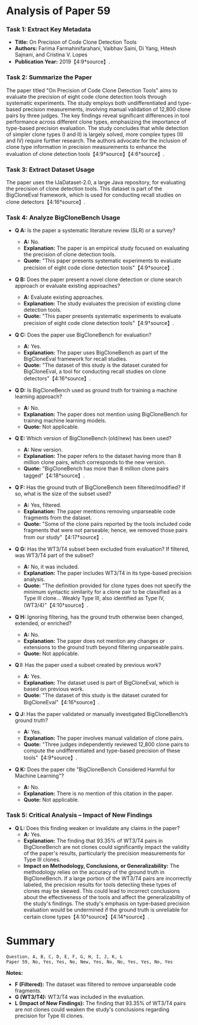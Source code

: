 # Analysis of Paper 59

### Task 1: Extract Key Metadata

- **Title:** On Precision of Code Clone Detection Tools
- **Authors:** Farima Farmahinifarahani, Vaibhav Saini, Di Yang, Hitesh Sajnani, and Cristina V. Lopes
- **Publication Year:** 2019【4:9†source】.

### Task 2: Summarize the Paper

The paper titled "On Precision of Code Clone Detection Tools" aims to evaluate the precision of eight code clone detection tools through systematic experiments. The study employs both undifferentiated and type-based precision measurements, involving manual validation of 12,800 clone pairs by three judges. The key findings reveal significant differences in tool performance across different clone types, emphasizing the importance of type-based precision evaluation. The study concludes that while detection of simpler clone types (I and II) is largely solved, more complex types (III and IV) require further research. The authors advocate for the inclusion of clone type information in precision measurements to enhance the evaluation of clone detection tools【4:9†source】【4:6†source】.

### Task 3: Extract Dataset Usage

The paper uses the IJaDataset-2.0, a large Java repository, for evaluating the precision of clone detection tools. This dataset is part of the BigCloneEval framework, which is used for conducting recall studies on clone detectors【4:16†source】.

### Task 4: Analyze BigCloneBench Usage

- **Q A:** Is the paper a systematic literature review (SLR) or a survey?
  - **A:** No.
  - **Explanation:** The paper is an empirical study focused on evaluating the precision of clone detection tools.
  - **Quote:** "This paper presents systematic experiments to evaluate precision of eight code clone detection tools"【4:9†source】.

- **Q B:** Does the paper present a novel clone detection or clone search approach or evaluate existing approaches?
  - **A:** Evaluate existing approaches.
  - **Explanation:** The study evaluates the precision of existing clone detection tools.
  - **Quote:** "This paper presents systematic experiments to evaluate precision of eight code clone detection tools"【4:9†source】.

- **Q C:** Does the paper use BigCloneBench for evaluation?
  - **A:** Yes.
  - **Explanation:** The paper uses BigCloneBench as part of the BigCloneEval framework for recall studies.
  - **Quote:** "The dataset of this study is the dataset curated for BigCloneEval, a tool for conducting recall studies on clone detectors"【4:16†source】.

- **Q D:** Is BigCloneBench used as ground truth for training a machine learning approach?
  - **A:** No.
  - **Explanation:** The paper does not mention using BigCloneBench for training machine learning models.
  - **Quote:** Not applicable.

- **Q E:** Which version of BigCloneBench (old/new) has been used?
  - **A:** New version.
  - **Explanation:** The paper refers to the dataset having more than 8 million clone pairs, which corresponds to the new version.
  - **Quote:** "BigCloneBench has more than 8 million clone pairs tagged"【4:18†source】.

- **Q F:** Has the ground truth of BigCloneBench been filtered/modified? If so, what is the size of the subset used?
  - **A:** Yes, filtered.
  - **Explanation:** The paper mentions removing unparseable code fragments from the dataset.
  - **Quote:** "Some of the clone pairs reported by the tools included code fragments that were not parseable; hence, we removed those pairs from our study"【4:17†source】.

- **Q G:** Has the WT3/T4 subset been excluded from evaluation? If filtered, was WT3/T4 part of the subset?
  - **A:** No, it was included.
  - **Explanation:** The paper includes WT3/T4 in its type-based precision analysis.
  - **Quote:** "The definition provided for clone types does not specify the minimum syntactic similarity for a clone pair to be classified as a Type III clone... Weakly Type III, also identified as Type IV, (WT3/4)"【4:10†source】.

- **Q H:** Ignoring filtering, has the ground truth otherwise been changed, extended, or enriched?
  - **A:** No.
  - **Explanation:** The paper does not mention any changes or extensions to the ground truth beyond filtering unparseable pairs.
  - **Quote:** Not applicable.

- **Q I:** Has the paper used a subset created by previous work?
  - **A:** Yes.
  - **Explanation:** The dataset used is part of BigCloneEval, which is based on previous work.
  - **Quote:** "The dataset of this study is the dataset curated for BigCloneEval"【4:16†source】.

- **Q J:** Has the paper validated or manually investigated BigCloneBench’s ground truth?
  - **A:** Yes.
  - **Explanation:** The paper involves manual validation of clone pairs.
  - **Quote:** "Three judges independently reviewed 12,800 clone pairs to compute the undifferentiated and type-based precision of these tools"【4:9†source】.

- **Q K:** Does the paper cite "BigCloneBench Considered Harmful for Machine Learning"?
  - **A:** No.
  - **Explanation:** There is no mention of this citation in the paper.
  - **Quote:** Not applicable.

### Task 5: Critical Analysis – Impact of New Findings

- **Q L:** Does this finding weaken or invalidate any claims in the paper?
  - **A:** Yes.
  - **Explanation:** The finding that 93.35% of WT3/T4 pairs in BigCloneBench are not clones could significantly impact the validity of the paper's results, particularly the precision measurements for Type III clones.
  - **Impact on Methodology, Conclusions, or Generalizability:** The methodology relies on the accuracy of the ground truth in BigCloneBench. If a large portion of the WT3/T4 pairs are incorrectly labeled, the precision results for tools detecting these types of clones may be skewed. This could lead to incorrect conclusions about the effectiveness of the tools and affect the generalizability of the study's findings. The study's emphasis on type-based precision evaluation would be undermined if the ground truth is unreliable for certain clone types【4:10†source】【4:14†source】.

# Summary

```plaintext
Question, A, B, C, D, E, F, G, H, I, J, K, L
Paper 59, No, Yes, Yes, No, New, Yes, No, No, Yes, Yes, No, Yes
```

**Notes:**
- **F (Filtered):** The dataset was filtered to remove unparseable code fragments.
- **G (WT3/T4):** WT3/T4 was included in the evaluation.
- **L (Impact of New Findings):** The finding that 93.35% of WT3/T4 pairs are not clones could weaken the study's conclusions regarding precision for Type III clones.
